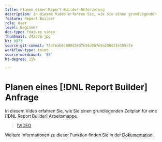 ```yaml
---
title: Planen einer Report Builder-Anforderung
description: In diesem Video erfahren Sie, wie Sie einen grundlegenden Zeitplan für eine Report Builder-Arbeitsmappe einrichten.
feature: Report Builder
role: User
level: Beginner
doc-type: feature video
thumbnail: 342376.jpg
kt: 9873
source-git-commit: 73dfeab6c698d2637e54d9b7e0a280d51e155e7e
workflow-type: tm+mt
source-wordcount: '58'
ht-degree: 15%

---
```



# Planen eines [!DNL Report Builder] Anfrage

In diesem Video erfahren Sie, wie Sie einen grundlegenden Zeitplan für eine [!DNL Report Builder] Arbeitsmappe.

>[!VIDEO](https://video.tv.adobe.com/v/342376/?quality=12&learn=on)

Weitere Informationen zu dieser Funktion finden Sie in der [Dokumentation](https://experienceleague.adobe.com/docs/analytics/analyze/report-builder/t-schedule-a-data-request.html?lang=en).